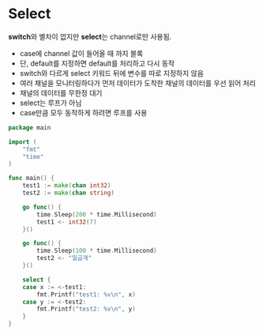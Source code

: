 # Select
**switch**와 별차이 없지만 **select**는 channel로만 사용됨.

- case에 channel 값이 들어올 때 까지 블록
- 단, default를 지정하면 default를 처리하고 다시 동작
- switch와 다르게 select 키워드 뒤에 변수를 따로 지정하지 않음
- 여러 채널을 모니터링하다가 먼저 데이터가 도착한 채널의 데이터를 우선 읽어 처리
- 채널의 데이터를 무한정 대기
- select는 루프가 아님
- case만큼 모두 동작하게 하려면 루프를 사용

```go
package main

import (
    "fmt"
    "time"
)

func main() {
	test1 := make(chan int32)
	test2 := make(chan string)

	go func() {
		time.Sleep(200 * time.Millisecond)
		test1 <- int32(7)
	}()

	go func() {
		time.Sleep(100 * time.Millisecond)
		test2 <- "일곱개"
	}()

	select {
	case x := <-test1:
		fmt.Printf("test1: %v\n", x)
	case y := <-test2:
		fmt.Printf("test2: %v\n", y)
	}
}
```
